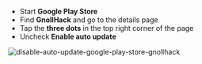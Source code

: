 * Start **Google Play Store**
* Find **GnollHack** and go to the details page
* Tap the **three dots** in the top right corner of the page
* Uncheck **Enable auto update**

![disable-auto-update-google-play-store-gnollhack](https://github.com/hyvanmielenpelit/GnollHack/assets/16661034/7da0f645-c330-4a01-bae1-9caec6dcf86b)

